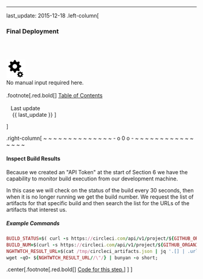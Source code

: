 ---
last_update: 2015-12-18
 .left-column[
  ### Final Deployment
  <br /><br /><div class='input_type_indicator'><img src='./fragments/loader.png' /><br />No manual input required here.</div><br />
.footnote[.red.bold[] [
Table of Contents](./)
<br />
<br />&nbsp; &nbsp;Last update
<br />&nbsp; &nbsp; {{ last_update  }}
]
<!-- H -->]
.right-column[
~ ~ ~ ~ ~ ~ ~ ~ ~ ~ ~ ~ ~ ~ - o 0 o - ~ ~ ~ ~ ~ ~ ~ ~ ~ ~ ~ ~ ~ ~ ~ ~

#### Inspect Build Results

Because we created an "API Token" at the start of Section 6 we have the capability to monitor build execution from our development machine.

In this case we will check on the status of the build every 30 seconds, then when it is no longer running we get the build number.  We request the list of artifacts for that specific build and then search the list for the URLs of the artifacts that interest us.

##### Example Commands

```ruby
BUILD_STATUS=$( curl -s https://circleci.com/api/v1/project/${GITHUB_ORGANIZATION_NAME}/${PROJECT_NAME}?circle-token=${CIRCLECI_PERSONAL_TOKEN} -H "Accept: application/json"  | jq '.[0].status' );
BUILD_NUM=$(curl -s https://circleci.com/api/v1/project/${GITHUB_ORGANIZATION_NAME}/${PROJECT_NAME}?circle-token=${CIRCLECI_PERSONAL_TOKEN}  -H "Accept: application/json"  | jq '.[0].build_num');
NGHTWTCH_RESULT_URL=$(cat /tmp/circleci_artifacts.json | jq '.[] | .url' | grep 'result.json');
wget -qO- ${NGHTWTCH_RESULT_URL//\"/} | bunyan -o short;

```


<!-- B -->
.center[.footnote[.red.bold[] <a href="https://github.com/martinhbramwell/Meteor-CI-Tutorial/blob/master/Tutorial09_PackageSelfTest/PackageSelfTest_functions.sh#L255" target="_blank">Code for this step.</a>]  ]
]
